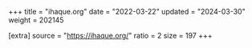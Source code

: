 +++
title = "ihaque.org"
date = "2022-03-22"
updated = "2024-03-30"
weight = 202145

[extra]
source = "https://ihaque.org/"
ratio = 2
size = 197
+++
